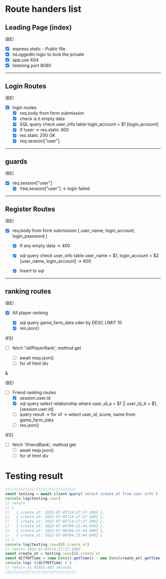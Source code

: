 # Route handers list

## Leading Page (index)

(BE)

-   [x] express static - Public file
-   [x] isLoggedIn logic to lock the private
-   [x] app.use 404
-   [x] listening port 8080

---

## Login Routes

(BE)

-   [x] login routes
    -   [x] req.body from form submission
    -   [x] check is it empty data
    -   [x] SQL query check user_info table login_account = $1 [login_account]
    -   [x] if !user -> res.static 400
    -   [x] res.static 200 OK
    -   [x] req.session["user"]

---

## guards

(BE)

-   [x] req.session["user"]
    -   [x] !req.session["user"] -> login failed

---

## Register Routes

(BE)

-   [x] req.body from form submission [ user_name, login_account, login_password ]

    -   [x] if any empty data -> 400

    -   [x] sql query check user_info table user_name = $1, login_account = $2 [user_name, login_account] -> 400

    -   [x] Insert to sql

---

## ranking routes

(BE)

-   [x] All player ranking

    -   [x] sql query game_farm_data oder by DESC LIMIT 10
    -   [x] res.json()

(FE)

-   [ ] fetch '/allPlayerRank', method get

    -   [ ] await resp.json()
    -   [ ] for of html div

&

(BE)

-   [ ] Friend ranking routes
    -   [x] session.user.id
    -   [x] sql query select relationship where user_id_a = $1 || user_id_b = $1, [session.user.id]
    -   [ ] query result -> for of -> select user_id, score, name from game_farm_data
    -   [ ] res.json()

(FE)

-   [ ] fetch '/friendRank', method get
    -   [ ] await resp.json()
    -   [ ] for of html div

# Testing result

```ts
////////////////////////////////
const testing = await client.query(`select create_at from user_info`)
console.log(testing.rows)
// return
// [
//   { create_at: 2022-07-05T14:27:27.100Z },
//   { create_at: 2022-07-05T14:27:27.100Z },
//   { create_at: 2022-07-05T14:27:27.100Z },
//   { create_at: 2022-07-06T04:25:44.049Z },
//   { create_at: 2022-07-06T04:25:44.049Z },
//   { create_at: 2022-07-06T04:25:44.049Z }
// ]
console.log(testing.rows[0].create_at)
// return 2022-07-05T14:27:27.100Z
const create_at = testing.rows[0].create_at
const diffOfTime = (new Date().getTime() - new Date(create_at).getTime()) / 1000
console.log(`${diffOfTime} s`)
// return as 91953.403 seconds
////////////////////////////////
```
